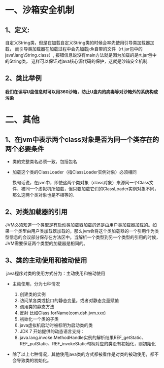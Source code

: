 # 一、沙箱安全机制

## 1、定义:

自定义String类，但是在加载自定义String类的时候会率先使用引导类加载器加载，
而引导类加载器在加载过程中会先加载jdk自带的文件（rt.jar包中的java\lang\String.class）,
报错信息说没有main方法就是因为加载的是rt.jar包中的String类。
这样可以保证对java核心源代码的保护，这就是沙箱安全机制.

## 2、类比举例

#### 我们在读写U盘信息时可以用360沙箱，防止U盘内的病毒等对沙箱外的系统构成污染

# 二、其他

## 1、在jvm中表示两个class对象是否为同一个类存在的两个必要条件

- 类的完整类名必须一致，包括包名
- 加载这个类的ClassLoader（指ClassLoader实例对象）必须相同

  换句话说，在jvm中，即使这两个类对象（class对象）来源同一个Class文件，被同一个虚拟机所加载，但只要加载它们的ClassLoader实例对象不同，那么这两个类对象也是不相等的.

## 2、对类加载器的引用

JVM必须知道一个类型是有启动类加载器加载的还是由用户类加载器加载的。如果一个类型由用户类加载器加载的，那么jvm会将这个类加载器的一个引用作为类型信息的会议部分保存在方法区中。当解析一个类型到另一个类型的引用的时候，JVM需要保证两个类型的加载器是相同的。

## 3、类的主动使用和被动使用
​	java程序对类的使用方式分为：主动使用和被动使用

- 主动使用，分为七种情况

  1. 创建类的实例
  2. 访问某各类或接口的静态变量，或者对静态变量赋值
  3. 调用类的静态方法
  4. 反射 比如Class.forName(com.dsh.jvm.xxx)
  5. 初始化一个类的子类
  6. java虚拟机启动时被标明为启动类的类
  7. JDK 7 开始提供的动态语言支持：
  8. java.lang.invoke.MethodHandle实例的解析结果REF_getStatic、REF_putStatic、REF_invokeStatic句柄对应的类没有初始化，则初始化

- 除了以上七种情况，其他使用java类的方式都被看作是对类的被动使用，都不会导致类的初始化。

